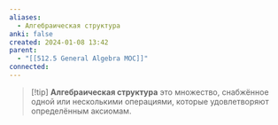 ```yaml
---
aliases:
  - Алгебраическая структура
anki: false
created: 2024-01-08 13:42
parent:
  - "[[512.5 General Algebra MOC]]"
connected:
---
```


> [!tip] **Алгебраическая структура**
это множество, снабжённое одной или несколькими операциями, которые удовлетворяют определённым аксиомам.














